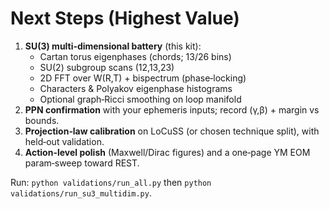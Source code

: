 
# Next Steps (Highest Value)

1) **SU(3) multi‑dimensional battery** (this kit):  
   - Cartan torus eigenphases (chords; 13/26 bins)  
   - SU(2) subgroup scans (12,13,23)  
   - 2D FFT over W(R,T) + bispectrum (phase‑locking)  
   - Characters & Polyakov eigenphase histograms  
   - Optional graph‑Ricci smoothing on loop manifold
2) **PPN confirmation** with your ephemeris inputs; record (γ,β) + margin vs bounds.
3) **Projection‑law calibration** on LoCuSS (or chosen technique split), with held‑out validation.
4) **Action-level polish** (Maxwell/Dirac figures) and a one‑page YM EOM param‑sweep toward REST.

Run: `python validations/run_all.py` then `python validations/run_su3_multidim.py`.
